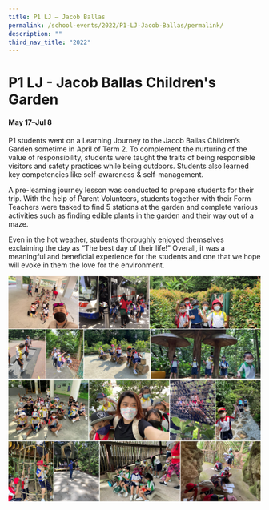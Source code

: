 ```yaml
---
title: P1 LJ – Jacob Ballas
permalink: /school-events/2022/P1-LJ-Jacob-Ballas/permalink/
description: ""
third_nav_title: "2022"
---
```

# P1 LJ - Jacob Ballas Children's Garden

#### May 17–Jul 8

P1 students went on a Learning Journey to the Jacob Ballas Children’s Garden sometime in April of Term 2. To complement the nurturing of the value of responsibility, students were taught the traits of being responsible visitors and safety practices while being outdoors. Students also learned key competencies like self-awareness & self-management. 

A pre-learning journey lesson was conducted to prepare students for their trip. With the help of Parent Volunteers, students together with their Form Teachers were tasked to find 5 stations at the garden and complete various activities such as finding edible plants in the garden and their way out of a maze. 

Even in the hot weather, students thoroughly enjoyed themselves exclaiming the day as “The best day of their life!” Overall, it was a meaningful and beneficial experience for the students and one that we hope will evoke in them the love for the environment.

![](/images/JacobBallas.png)
![](/images/JacobBallas2.png)